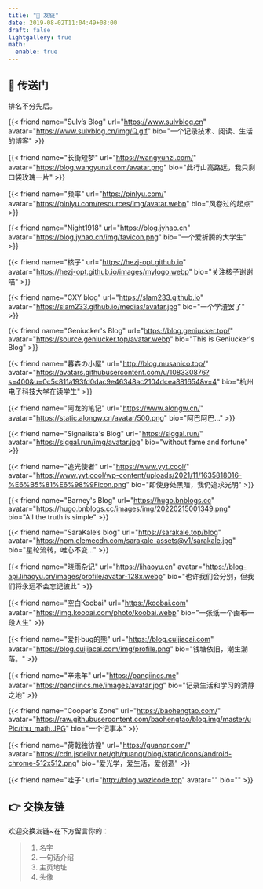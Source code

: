 ```yaml
---
title: "🤝 友链"
date: 2019-08-02T11:04:49+08:00
draft: false
lightgallery: true
math:
  enable: true
---
```


## 🚪 传送门

排名不分先后。

{{< friend name="Sulv’s Blog" url="https://www.sulvblog.cn" avatar="https://www.sulvblog.cn/img/Q.gif" bio="一个记录技术、阅读、生活的博客" >}}

{{< friend name="长街短梦" url="https://wangyunzi.com/" avatar="https://blog.wangyunzi.com/avatar.png" bio="此行山高路远，我只剩口袋玫瑰一片" >}}

{{< friend name="频率" url="https://pinlyu.com/" avatar="https://pinlyu.com/resources/img/avatar.webp" bio="风卷过的起点" >}}

{{< friend name="Night1918" url="https://blog.jyhao.cn" avatar="https://blog.jyhao.cn/img/favicon.png" bio="一个爱折腾的大学生" >}}

{{< friend name="核子" url="https://hezj-opt.github.io" avatar="https://hezj-opt.github.io/images/mylogo.webp" bio="关注核子谢谢喵" >}}

{{< friend name="CXY blog" url="https://slam233.github.io" avatar="https://slam233.github.io/medias/avatar.jpg" bio="一个学渣罢了" >}}

{{< friend name="Geniucker's Blog" url="https://blog.geniucker.top/" avatar="https://source.geniucker.top/avatar.webp" bio="This is Geniucker's Blog" >}}

{{< friend name="暮森の小屋" url="http://blog.musanico.top/" avatar="https://avatars.githubusercontent.com/u/108330876?s=400&u=0c5c811a193fd0dac9e46348ac2104dcea881654&v=4" bio="杭州电子科技大学在读学生" >}}

{{< friend name="阿龙的笔记" url="https://www.alongw.cn/" avatar="https://static.alongw.cn/avatar/500.png" bio="阿巴阿巴…" >}}

{{< friend name="Signalista's Blog" url="https://siggal.run/" avatar="https://siggal.run/img/avatar.jpg" bio="without fame and fortune" >}}

{{< friend name="追光使者" url="https://www.yyt.cool/" avatar="https://www.yyt.cool/wp-content/uploads/2021/11/1635818016-%E6%B5%81%E6%98%9Ficon.png" bio="即使身处黑暗，我仍追求光明" >}}

{{< friend name="Barney's Blog" url="https://hugo.bnblogs.cc" avatar="https://hugo.bnblogs.cc/images/img/20220215001349.png" bio="All the truth is simple" >}}

{{< friend name="SaraKale’s blog" url="https://sarakale.top/blog" avatar="https://npm.elemecdn.com/sarakale-assets@v1/sarakale.jpg" bio="星轮流转，唯心不变…" >}}

{{< friend name="晓雨杂记" url="https://lihaoyu.cn" avatar="https://blog-api.lihaoyu.cn/images/profile/avatar-128x.webp" bio="也许我们会分别，但我们将永远不会忘记彼此" >}}

{{< friend name="空白Koobai" url="https://koobai.com" avatar="https://img.koobai.com/photo/koobai.webp" bio="一张纸一个画布一段人生" >}}

{{< friend name="爱扑bug的熊" url="https://blog.cuijiacai.com" avatar="https://blog.cuijiacai.com/img/profile.png" bio="钱塘依旧，潮生潮落。" >}}

{{< friend name="辛未羊" url="https://panqiincs.me" avatar="https://panqiincs.me/images/avatar.jpg" bio="记录生活和学习的清静之地" >}}

{{< friend name="Cooper's Zone" url="https://baohengtao.com/" avatar="https://raw.githubusercontent.com/baohengtao/blog.img/master/uPic/thu_math.JPG" bio="一个记事本" >}}

{{< friend name="荷戟独彷徨" url="https://guanqr.com/" avatar="https://cdn.jsdelivr.net/gh/guanqr/blog/static/icons/android-chrome-512x512.png" bio="爱光学，爱生活，爱创造" >}}

{{< friend name="哇子" url="http://blog.wazicode.top" avatar="" bio="" >}}


## 👉 交换友链

欢迎交换友链~在下方留言你的：

> 1. 名字
> 2. 一句话介绍
> 3. 主页地址
> 4. 头像
